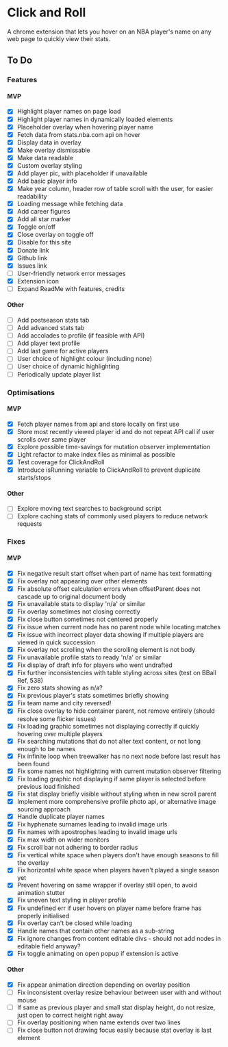 # Click and Roll

A chrome extension that lets you hover on an NBA player's name on any web page to quickly view their stats.

## To Do

### Features

#### MVP

- [x] Highlight player names on page load
- [x] Highlight player names in dynamically loaded elements
- [x] Placeholder overlay when hovering player name
- [x] Fetch data from stats.nba.com api on hover
- [x] Display data in overlay
- [x] Make overlay dismissable
- [x] Make data readable
- [x] Custom overlay styling
- [x] Add player pic, with placeholder if unavailable
- [x] Add basic player info
- [x] Make year column, header row of table scroll with the user, for easier readability
- [x] Loading message while fetching data
- [x] Add career figures
- [x] Add all star marker
- [x] Toggle on/off
- [x] Close overlay on toggle off
- [x] Disable for this site
- [x] Donate link
- [x] Github link
- [x] Issues link
- [ ] User-friendly network error messages
- [x] Extension icon
- [ ] Expand ReadMe with features, credits

#### Other

- [ ] Add postseason stats tab
- [ ] Add advanced stats tab
- [ ] Add accolades to profile (if feasible with API)
- [ ] Add player text profile
- [ ] Add last game for active players
- [ ] User choice of highlight colour (including none)
- [ ] User choice of dynamic highlighting
- [ ] Periodically update player list

### Optimisations

#### MVP

- [x] Fetch player names from api and store locally on first use
- [x] Store most recently viewed player id and do not repeat API call if user scrolls over same player
- [x] Explore possible time-savings for mutation observer implementation
- [x] Light refactor to make index files as minimal as possible
- [x] Test coverage for ClickAndRoll
- [x] Introduce isRunning variable to ClickAndRoll to prevent duplicate starts/stops

#### Other

- [ ] Explore moving text searches to background script
- [ ] Explore caching stats of commonly used players to reduce network requests

### Fixes

#### MVP

- [x] Fix negative result start offset when part of name has text formatting
- [x] Fix overlay not appearing over other elements
- [x] Fix absolute offset calculation errors when offsetParent does not cascade up to original document body
- [x] Fix unavailable stats to display 'n/a' or similar
- [x] Fix overlay sometimes not closing correctly
- [x] Fix close button sometimes not centered properly
- [x] Fix issue when current node has no parent node while locating matches
- [x] Fix issue with incorrect player data showing if multiple players are viewed in quick succession
- [x] Fix overlay not scrolling when the scrolling element is not body
- [x] Fix unavailable profile stats to ready 'n/a' or similar
- [x] Fix display of draft info for players who went undrafted
- [x] Fix further inconsistencies with table styling across sites (test on BBall Ref, 538)
- [x] Fix zero stats showing as n/a?
- [x] Fix previous player's stats sometimes briefly showing
- [x] Fix team name and city reversed!
- [x] Fix close overlay to hide container parent, not remove entirely (should resolve some flicker issues)
- [x] Fix loading graphic sometimes not displaying correctly if quickly hovering over multiple players
- [x] Fix searching mutations that do not alter text content, or not long enough to be names
- [x] Fix infinite loop when treewalker has no next node before last result has been found
- [x] Fix some names not highlighting with current mutation observer filtering
- [x] Fix loading graphic not displaying if same player is selected before previous load finished
- [x] Fix stat display briefly visible without styling when in new scroll parent
- [x] Implement more comprehensive profile photo api, or alternative image sourcing approach
- [x] Handle duplicate player names
- [x] Fix hyphenate surnames leading to invalid image urls
- [x] Fix names with apostrophes leading to invalid image urls
- [x] Fix max width on wider monitors
- [x] Fix scroll bar not adhering to border radius
- [x] Fix vertical white space when players don't have enough seasons to fill the overlay
- [x] Fix horizontal white space when players haven't played a single season yet
- [x] Prevent hovering on same wrapper if overlay still open, to avoid animation stutter
- [x] Fix uneven text styling in player profile
- [x] Fix undefined err if user hovers on player name before frame has properly initialised
- [x] Fix overlay can't be closed while loading
- [x] Handle names that contain other names as a sub-string
- [x] Fix ignore changes from content editable divs - should not add nodes in editable field anyway?
- [x] Fix toggle animating on open popup if extension is active

#### Other

- [x] Fix appear animation direction depending on overlay position
- [ ] Fix inconsistent overlay resize behaviour between user with and without mouse
- [ ] If same as previous player and small stat display height, do not resize, just open to correct height right away
- [ ] Fix overlay positioning when name extends over two lines
- [ ] Fix close button not drawing focus easily because stat overlay is last element
